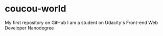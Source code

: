 # coucou-world
My first repository on GitHub
I am a student on Udacity's Front-end Web Developer Nanodegree
